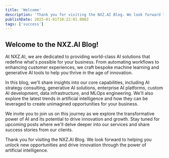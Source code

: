 ```yaml
---
title: 'Welcome'
description: 'Thank you for visiting the NXZ.AI Blog. We look forward to helping you unlock new opportunities and drive innovation through the power of artificial intelligence'
publishDate: 2025-01-01T10:22:01.000Z
tags: ['success']
---
```


## Welcome to the NXZ.AI Blog!

At NXZ.AI, we are dedicated to providing world-class AI solutions that redefine what's possible for your business. From automating workflows to enhancing customer experiences, we craft bespoke machine learning and generative AI tools to help you thrive in the age of innovation.

In this blog, we'll share insights into our core capabilities, including AI strategy consulting, generative AI solutions, enterprise AI platforms, custom AI development, data infrastructure, and MLOps engineering. We'll also explore the latest trends in artificial intelligence and how they can be leveraged to create unimagined opportunities for your business.

We invite you to join us on this journey as we explore the transformative power of AI and its potential to drive innovation and growth. Stay tuned for upcoming posts where we'll delve deeper into our services and share success stories from our clients.

Thank you for visiting the NXZ.AI Blog. We look forward to helping you unlock new opportunities and drive innovation through the power of artificial intelligence.


